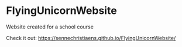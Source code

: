 # FlyingUnicornWebsite
Website created for a school course

Check it out: https://sennechristiaens.github.io/FlyingUnicornWebsite/